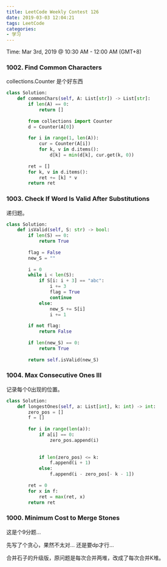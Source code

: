 ```yaml
---
title: LeetCode Weekly Contest 126
date: 2019-03-03 12:04:21
tags: LeetCode
categories: 
- 学习
---
```




Time: Mar 3rd, 2019 @ 10:30 AM - 12:00 AM  (GMT+8)

<!-- more -->

### 1002. Find Common Characters

collections.Counter 是个好东西

```python
class Solution:
    def commonChars(self, A: List[str]) -> List[str]:
        if len(A) == 0:
            return []
        
        from collections import Counter
        d = Counter(A[0])
        
        for i in range(1, len(A)):
            cur = Counter(A[i])
            for k, v in d.items():
                d[k] = min(d[k], cur.get(k, 0))
        
        ret = []
        for k, v in d.items():
            ret += [k] * v
        return ret
```



### 1003. Check If Word Is Valid After Substitutions

递归题。

```python
class Solution:
    def isValid(self, S: str) -> bool:
        if len(S) == 0:
            return True
        
        flag = False
        new_S = ""
        
        i = 0
        while i < len(S):
            if S[i: i + 3] == "abc":
                i += 3
                flag = True
                continue
            else:
                new_S += S[i]
                i += 1
        
        if not flag:
            return False
        
        if len(new_S) == 0:
            return True
        
        return self.isValid(new_S)
```



### 1004. Max Consecutive Ones III

记录每个0出现的位置。

```python
class Solution:
    def longestOnes(self, a: List[int], k: int) -> int:
        zero_pos = []
        f = []
        
        for i in range(len(a)):
            if a[i] == 0:
                zero_pos.append(i)
                
            
            if len(zero_pos) <= k:
                f.append(i + 1)
            else:
                f.append(i - zero_pos[- k - 1])
                    
        ret = 0
        for x in f:
            ret = max(ret, x)
        return ret
```



### 1000. Minimum Cost to Merge Stones 

这是个9分题...

先写了个贪心，果然不太对… 还是要dp才行...

合并石子的升级版，原问题是每次合并两堆，改成了每次合并K堆。

```c++

```





